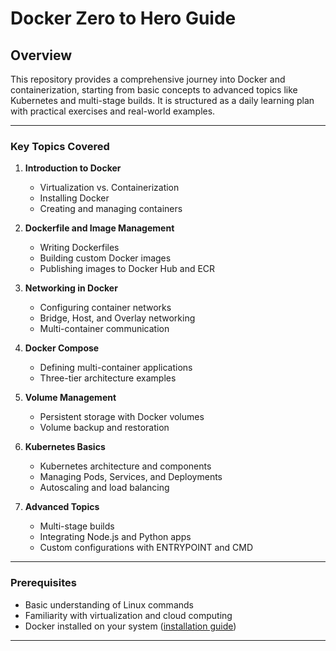 # Docker Zero to Hero Guide

## Overview

This repository provides a comprehensive journey into Docker and containerization, starting from basic concepts to advanced topics like Kubernetes and multi-stage builds. It is structured as a daily learning plan with practical exercises and real-world examples.

---

### Key Topics Covered

1. **Introduction to Docker**
   - Virtualization vs. Containerization
   - Installing Docker
   - Creating and managing containers

2. **Dockerfile and Image Management**
   - Writing Dockerfiles
   - Building custom Docker images
   - Publishing images to Docker Hub and ECR

3. **Networking in Docker**
   - Configuring container networks
   - Bridge, Host, and Overlay networking
   - Multi-container communication

4. **Docker Compose**
   - Defining multi-container applications
   - Three-tier architecture examples

5. **Volume Management**
   - Persistent storage with Docker volumes
   - Volume backup and restoration

6. **Kubernetes Basics**
   - Kubernetes architecture and components
   - Managing Pods, Services, and Deployments
   - Autoscaling and load balancing

7. **Advanced Topics**
   - Multi-stage builds
   - Integrating Node.js and Python apps
   - Custom configurations with ENTRYPOINT and CMD

---

### Prerequisites

- Basic understanding of Linux commands
- Familiarity with virtualization and cloud computing
- Docker installed on your system ([installation guide](https://docs.docker.com/get-docker/))

---

